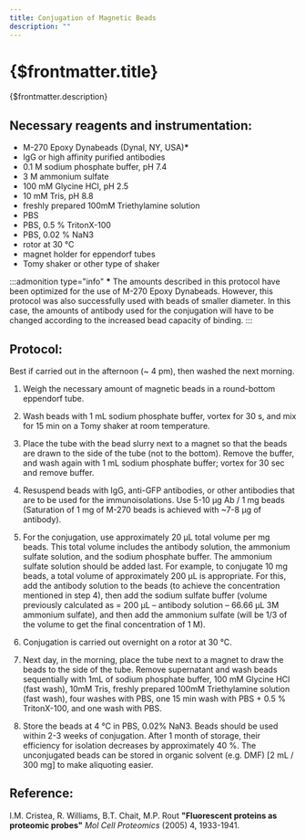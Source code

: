 ```yaml
---
title: Conjugation of Magnetic Beads
description: ""
---
```


# {$frontmatter.title}

{$frontmatter.description}

## Necessary reagents and instrumentation:

- M-270 Epoxy Dynabeads (Dynal, NY, USA)**\***
- IgG or high affinity purified antibodies
- 0.1 M sodium phosphate buffer, pH 7.4
- 3 M ammonium sulfate
- 100 mM Glycine HCl, pH 2.5
- 10 mM Tris, pH 8.8
- freshly prepared 100mM Triethylamine solution
- PBS
- PBS, 0.5 % TritonX-100
- PBS, 0.02 % NaN3
- rotor at 30 °C
- magnet holder for eppendorf tubes
- Tomy shaker or other type of shaker

:::admonition type="info"
**\*** The amounts described in this protocol have been optimized for the use of M-270 Epoxy Dynabeads. However, this protocol was also successfully used with beads of smaller diameter. In this case, the amounts of antibody used for the conjugation will have to be changed according to the increased bead capacity of binding.
:::

## Protocol:

Best if carried out in the afternoon (~ 4 pm), then washed the next morning.

1. Weigh the necessary amount of magnetic beads in a round-bottom eppendorf tube.

2. Wash beads with 1 mL sodium phosphate buffer, vortex for 30 s, and mix for 15 min on a Tomy shaker at room temperature.

3. Place the tube with the bead slurry next to a magnet so that the beads are drawn to the side of the tube (not to the bottom). Remove the buffer, and wash again with 1 mL sodium phosphate buffer; vortex for 30 sec and remove buffer.

4. Resuspend beads with IgG, anti-GFP antibodies, or other antibodies that are to be used for the immunoisolations. Use 5-10 µg Ab / 1 mg beads (Saturation of 1 mg of M-270 beads is achieved with ~7-8 µg of antibody).

5. For the conjugation, use approximately 20 µL total volume per mg beads. This total volume includes the antibody solution, the ammonium sulfate solution, and the sodium phosphate buffer. The ammonium sulfate solution should be added last. For example, to conjugate 10 mg beads, a total volume of approximately 200 µL is appropriate. For this, add the antibody solution to the beads (to achieve the concentration mentioned in step 4), then add the sodium sulfate buffer (volume previously calculated as = 200 µL – antibody solution – 66.66 µL 3M ammonium sulfate), and then add the ammonium sulfate (will be 1/3 of the volume to get the final concentration of 1 M).

6. Conjugation is carried out overnight on a rotor at 30 °C.

7. Next day, in the morning, place the tube next to a magnet to draw the beads to the side of the tube. Remove supernatant and wash beads sequentially with 1mL of sodium phosphate buffer, 100 mM Glycine HCl (fast wash), 10mM Tris, freshly prepared 100mM Triethylamine solution (fast wash), four washes with PBS, one 15 min wash with PBS + 0.5 % TritonX-100, and one wash with PBS.

8. Store the beads at 4 °C in PBS, 0.02% NaN3. Beads should be used within 2-3 weeks of conjugation. After 1 month of storage, their efficiency for isolation decreases by approximately 40 %. The unconjugated beads can be stored in organic solvent (e.g. DMF) [2 mL / 300 mg] to make aliquoting easier.

## Reference:

I.M. Cristea, R. Williams, B.T. Chait, M.P. Rout **"Fluorescent proteins as proteomic probes"** _Mol Cell Proteomics_ (2005) 4, 1933-1941.

